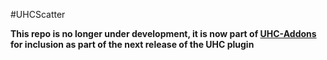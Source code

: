 #UHCScatter

**This repo is no longer under development, it is now part of [UHC-Addons](https://github.com/Eluinhost/UHC-Addons)
for inclusion as part of the next release of the UHC plugin**